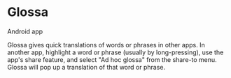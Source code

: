 Glossa
======
Android app

Glossa gives quick translations of words or phrases in other apps. In another app, highlight a word or phrase (usually by long-pressing), use the app's share feature, and select "Ad hoc glossa" from the share-to menu. Glossa will pop up a translation of that word or phrase.


